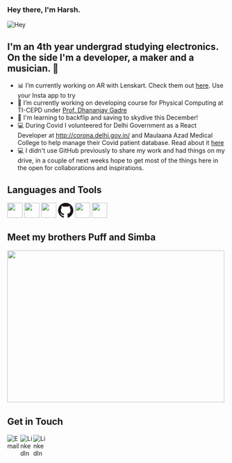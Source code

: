 ### Hey there, I'm Harsh.
![Hey](https://github.com/harshari4299/harshari4299/blob/master/HARSH_readmeGIF.gif)


## I'm an 4th year undergrad studying electronics. On the side I'm a developer, a maker and a musician. 👋
- 📊 I’m currently working on AR with Lenskart. Check them out [here](https://www.instagram.com/ar/2667111130205123/). Use your Insta app to try  
- 🔭 I’m currently working on developing course for Physical Computing at TI-CEPD under [Prof. Dhananjay Gadre](http://www.dvgadre.com/)
- 🌱 I'm learning to backflip and saving to skydive this December!
- 💻 During Covid I volunteered for Delhi Government as a React Developer at http://corona.delhi.gov.in/ and Maulaana Azad Medical College to help manage their Covid patient database. Read about it [here](https://www.linkedin.com/posts/itsharshari_doctors-coronapandemic-coronawarriors-activity-6686302231144271872-ON_m)
- 💻 I didn't use GitHub previously to share my work and had things on my drive, in a couple of next weeks hope to get most of the things here in the open for collaborations and inspirations. 

## Languages and Tools
<img src="https://github.com/harshari4299/harshari4299/blob/master/pythonPNG.png" width="35" height="35" /> <img src="https://github.com/harshari4299/harshari4299/blob/master/Screenshot%202020-09-21%20at%202.52.58%20PM.png" width="35" height="35" /> <img src="https://github.com/harshari4299/harshari4299/blob/master/Screenshot%202020-09-21%20at%202.54.30%20PM.png" width="35" height="35" /> <img src="https://raw.githubusercontent.com/github/explore/78df643247d429f6cc873026c0622819ad797942/topics/github/github.png" width="35" height="35" /> <img src="https://github.com/harshari4299/harshari4299/blob/master/Screenshot%202020-09-21%20at%202.55.47%20PM.png" width="35" height="35" /> <img 
src="https://github.com/harshari4299/harshari4299/blob/master/Screenshot%202020-09-21%20at%202.46.01%20PM.png" width="35" height="35" />

## Meet my brothers Puff and Simba
<img src="https://github.com/harshari4299/harshari4299/blob/master/Screenshot%202020-09-22%20at%205.31.24%20PM.png" width="500" height="350" />

## Get in Touch
[<img align="left" alt="Email" width="30px" src="https://image.flaticon.com/icons/png/512/281/281769.png" />][email]
[<img align="left" alt="LinkedIn" width="30px" src="https://cdn3.iconfinder.com/data/icons/inficons/512/linkedin.png" />][linkedin]
[<img align="left" alt="LinkedIn" width="30px" src="https://www.iconfinder.com/data/icons/social-media-2210/24/Instagram-512.png" />][instagram]

[email]: mailto:harshari4299@gmail.com
[linkedin]: https//:www.linkedin.com/in/itsharshari
[instagram]: https://www.instagram.com/itsharshari/


